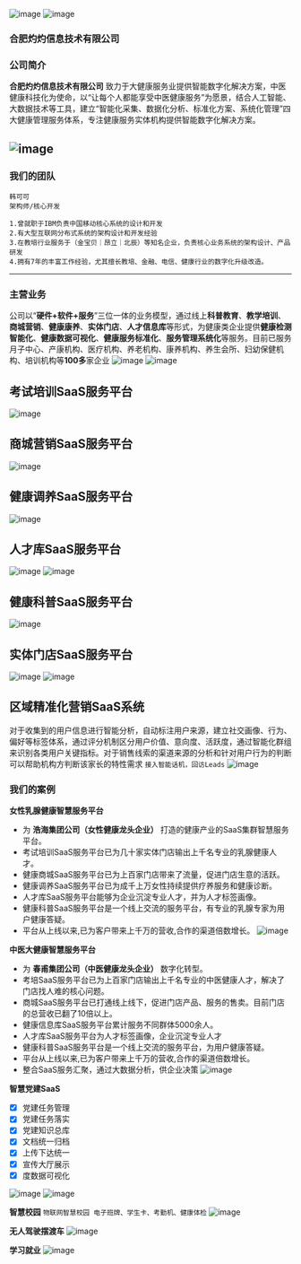 ![image](https://p3-juejin.byteimg.com/tos-cn-i-k3u1fbpfcp/6d5f5ca237e64cae9097bf6acd0db9ea~tplv-k3u1fbpfcp-zoom-1.image) ![image](https://p3-juejin.byteimg.com/tos-cn-i-k3u1fbpfcp/3ae660cc22864fbbaff8a16ef6487f42~tplv-k3u1fbpfcp-zoom-1.image)
### 合肥灼灼信息技术有限公司 

### 公司简介
**合肥灼灼信息技术有限公司**  致力于大健康服务业提供智能数字化解决方案，中医健康科技化为使命，以“让每个人都能享受中医健康服务”为愿景，结合人工智能、大数据技术等工具，建立“智能化采集、数据化分析、标准化方案、系统化管理”四大健康管理服务体系，专注健康服务实体机构提供智能数字化解决方案。

![image](https://p3-juejin.byteimg.com/tos-cn-i-k3u1fbpfcp/4cf87bfc7cde4cf2b20bd1bad6f7807d~tplv-k3u1fbpfcp-zoom-1.image)
---

### 我们的团队
```
韩可可
架构师/核心开发

1.曾就职于IBM负责中国移动核心系统的设计和开发
2.有大型互联网分布式系统的架构设计和开发经验
3.在教培行业服务于（金宝贝｜昂立｜北辰）等知名企业，负责核心业务系统的架构设计、产品研发
4.拥有7年的丰富工作经验，尤其擅长教培、金融、电信、健康行业的数字化升级改造。
```
---

### 主营业务
 公司以“**硬件+软件+服务**”三位一体的业务模型，通过线上**科普教育**、**教学培训**、**商城营销**、**健康康养**、**实体门店**、**人才信息库**等形式，为健康类企业提供**健康检测智能化**、**健康数据可视化**、**健康服务标准化**、**服务管理系统化**等服务。目前已服务月子中心、产康机构、医疗机构、养老机构、康养机构、养生会所、妇幼保健机构、培训机构等**100多**家企业
![image](https://p3-juejin.byteimg.com/tos-cn-i-k3u1fbpfcp/b19ddaad02194989ab2357af82a79a4a~tplv-k3u1fbpfcp-zoom-1.image)
![image](https://p3-juejin.byteimg.com/tos-cn-i-k3u1fbpfcp/4ac65f4f53994e0ea1d175464fc386db~tplv-k3u1fbpfcp-zoom-1.image)

## **考试培训SaaS服务平台**
 ![image](https://p3-juejin.byteimg.com/tos-cn-i-k3u1fbpfcp/5e9ed4b05a2444e785ccf163392a9fb5~tplv-k3u1fbpfcp-zoom-1.image)
## **商城营销SaaS服务平台**
 ![image](https://p3-juejin.byteimg.com/tos-cn-i-k3u1fbpfcp/8d00775f42e949f08c16dfe84a65a6f9~tplv-k3u1fbpfcp-zoom-1.image)

## **健康调养SaaS服务平台**
![image](https://p3-juejin.byteimg.com/tos-cn-i-k3u1fbpfcp/a2c4fc191e784c60af3112a47062fb07~tplv-k3u1fbpfcp-zoom-1.image)
   
## **人才库SaaS服务平台**
![image](https://p3-juejin.byteimg.com/tos-cn-i-k3u1fbpfcp/1be99fcdd69e40dabd5ea42edde7ed94~tplv-k3u1fbpfcp-zoom-1.image)
![image](https://user-images.githubusercontent.com/11770232/173553915-be1649af-4d39-4495-89d6-64524ccf7881.png)

## **健康科普SaaS服务平台**
![image](https://p3-juejin.byteimg.com/tos-cn-i-k3u1fbpfcp/03b8ca76f641424791104b995e5f89ff~tplv-k3u1fbpfcp-zoom-1.image)

## **实体门店SaaS服务平台**
![image](https://p3-juejin.byteimg.com/tos-cn-i-k3u1fbpfcp/bd8475cfb9bb436799ef46fd0958fac7~tplv-k3u1fbpfcp-zoom-1.image)
![image](https://p3-juejin.byteimg.com/tos-cn-i-k3u1fbpfcp/2519f064dc3044ee97ed8e923dc9cfc5~tplv-k3u1fbpfcp-zoom-1.image)

## **区域精准化营销SaaS系统**
对于收集到的用户信息进行智能分析，自动标注用户来源，建立社交画像、行为、偏好等标签体系，通过评分机制区分用户价值、意向度、活跃度，通过智能化群组来识别各类用户关键指标。对于销售线索的渠道来源的分析和针对用户行为的判断可以帮助机构方判断该家长的特性需求 `接入智能话机，回访Leads`
![image](https://p3-juejin.byteimg.com/tos-cn-i-k3u1fbpfcp/38a6bc9a76dc42a2b184711da2b9bd7a~tplv-k3u1fbpfcp-zoom-1.image)

### 我们的案例
**女性乳腺健康智慧服务平台**
- 为 **浩海集团公司（女性健康龙头企业）** 打造的健康产业的SaaS集群智慧服务平台。
- 考试培训SaaS服务平台已为几十家实体门店输出上千名专业的乳腺健康人才。
- 健康商城SaaS服务平台已为上百家门店带来了流量，促进门店生意的活跃。
- 健康调养SaaS服务平台已为成千上万女性持续提供疗养服务和健康诊断。
- 人才库SaaS服务平台能够为企业沉淀专业人才，并为人才标签画像。
- 健康科普SaaS服务平台是一个线上交流的服务平台，有专业的乳腺专家为用户健康答疑。
- 平台从上线以来,已为客户带来上千万的营收,合作的渠道倍数增长。
![image](https://p3-juejin.byteimg.com/tos-cn-i-k3u1fbpfcp/ae18c7864d004a62853cbe02e63ee20b~tplv-k3u1fbpfcp-zoom-1.image)

**中医大健康智慧服务平台**
- 为 **春甫集团公司（中医健康龙头企业）** 数字化转型。
- 考培SaaS服务平台已为上百家门店输出上千名专业的中医健康人才，解决了门店找人难的核心问题。
- 商城SaaS服务平台已打通线上线下，促进门店产品、服务的售卖。目前门店的总营收已翻了10倍以上。
- 健康信息库SaaS服务平台累计服务不同群体5000余人。
- 人才库SaaS服务平台为人才标签画像，企业沉淀专业人才
- 健康科普SaaS服务平台是一个线上交流的服务平台，为用户健康答疑。
- 平台从上线以来,已为客户带来上千万的营收,合作的渠道倍数增长。
- 整合SaaS服务汇聚，通过大数据分析，供企业决策
![image](https://p3-juejin.byteimg.com/tos-cn-i-k3u1fbpfcp/2147ffd87c034651925b364a07bd5e84~tplv-k3u1fbpfcp-zoom-1.image)

**智慧党建SaaS**
- [x] 党建任务管理
- [x] 党建任务落实
- [x] 党建知识总库
- [x] 文档统一归档
- [x] 上传下达统一
- [x] 宣传大厅展示
- [x] 度数据可视化

![image](https://p3-juejin.byteimg.com/tos-cn-i-k3u1fbpfcp/6d052be58e744d40991d41b9a0d067cd~tplv-k3u1fbpfcp-zoom-1.image)
![image](https://p3-juejin.byteimg.com/tos-cn-i-k3u1fbpfcp/25d6610d8f204250b7bcd64ba5ea20bc~tplv-k3u1fbpfcp-zoom-1.image)

**智慧校园**
`物联网智慧校园 电子班牌、学生卡、考勤机、健康体检`
![image](https://p3-juejin.byteimg.com/tos-cn-i-k3u1fbpfcp/4b75f28a99154f78bd17ef0e6648d289~tplv-k3u1fbpfcp-zoom-1.image)

**无人驾驶摆渡车**
![image](https://p3-juejin.byteimg.com/tos-cn-i-k3u1fbpfcp/3fafc9924fb04db588eb27ccdd5b52c7~tplv-k3u1fbpfcp-zoom-1.image)

**学习就业**
![image](https://p3-juejin.byteimg.com/tos-cn-i-k3u1fbpfcp/a6c6d5f6ab3b4f49bc84635eb9828ae9~tplv-k3u1fbpfcp-zoom-1.image)
